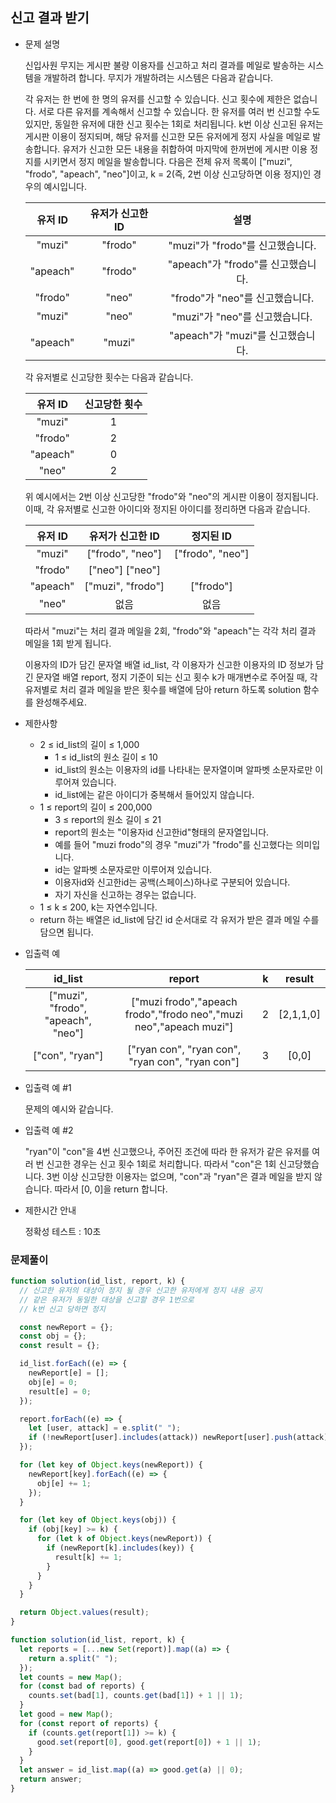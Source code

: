 ## 신고 결과 받기

- 문제 설명

  신입사원 무지는 게시판 불량 이용자를 신고하고 처리 결과를 메일로 발송하는 시스템을 개발하려 합니다. 무지가 개발하려는 시스템은 다음과 같습니다.

  각 유저는 한 번에 한 명의 유저를 신고할 수 있습니다.
  신고 횟수에 제한은 없습니다. 서로 다른 유저를 계속해서 신고할 수 있습니다.
  한 유저를 여러 번 신고할 수도 있지만, 동일한 유저에 대한 신고 횟수는 1회로 처리됩니다.
  k번 이상 신고된 유저는 게시판 이용이 정지되며, 해당 유저를 신고한 모든 유저에게 정지 사실을 메일로 발송합니다.
  유저가 신고한 모든 내용을 취합하여 마지막에 한꺼번에 게시판 이용 정지를 시키면서 정지 메일을 발송합니다.
  다음은 전체 유저 목록이 ["muzi", "frodo", "apeach", "neo"]이고, k = 2(즉, 2번 이상 신고당하면 이용 정지)인 경우의 예시입니다.

  | 유저 ID  | 유저가 신고한 ID |                설명                |
  | :------: | :--------------: | :--------------------------------: |
  |  "muzi"  |     "frodo"      |  "muzi"가 "frodo"를 신고했습니다.  |
  | "apeach" |     "frodo"      | "apeach"가 "frodo"를 신고했습니다. |
  | "frodo"  |      "neo"       |  "frodo"가 "neo"를 신고했습니다.   |
  |  "muzi"  |      "neo"       |   "muzi"가 "neo"를 신고했습니다.   |
  | "apeach" |      "muzi"      | "apeach"가 "muzi"를 신고했습니다.  |

  각 유저별로 신고당한 횟수는 다음과 같습니다.

  | 유저 ID  | 신고당한 횟수 |
  | :------: | :-----------: |
  |  "muzi"  |       1       |
  | "frodo"  |       2       |
  | "apeach" |       0       |
  |  "neo"   |       2       |

  위 예시에서는 2번 이상 신고당한 "frodo"와 "neo"의 게시판 이용이 정지됩니다. 이때, 각 유저별로 신고한 아이디와 정지된 아이디를 정리하면 다음과 같습니다.

  | 유저 ID  | 유저가 신고한 ID  |    정지된 ID     |
  | :------: | :---------------: | :--------------: |
  |  "muzi"  | ["frodo", "neo"]  | ["frodo", "neo"] |
  | "frodo"  |  ["neo"] ["neo"]  |
  | "apeach" | ["muzi", "frodo"] |    ["frodo"]     |
  |  "neo"   |       없음        |       없음       |

  따라서 "muzi"는 처리 결과 메일을 2회, "frodo"와 "apeach"는 각각 처리 결과 메일을 1회 받게 됩니다.

  이용자의 ID가 담긴 문자열 배열 id_list, 각 이용자가 신고한 이용자의 ID 정보가 담긴 문자열 배열 report, 정지 기준이 되는 신고 횟수 k가 매개변수로 주어질 때, 각 유저별로 처리 결과 메일을 받은 횟수를 배열에 담아 return 하도록 solution 함수를 완성해주세요.

- 제한사항

  - 2 ≤ id_list의 길이 ≤ 1,000
    - 1 ≤ id_list의 원소 길이 ≤ 10
    - id_list의 원소는 이용자의 id를 나타내는 문자열이며 알파벳 소문자로만 이루어져 있습니다.
    - id_list에는 같은 아이디가 중복해서 들어있지 않습니다.
  - 1 ≤ report의 길이 ≤ 200,000
    - 3 ≤ report의 원소 길이 ≤ 21
    - report의 원소는 "이용자id 신고한id"형태의 문자열입니다.
    - 예를 들어 "muzi frodo"의 경우 "muzi"가 "frodo"를 신고했다는 의미입니다.
    - id는 알파벳 소문자로만 이루어져 있습니다.
    - 이용자id와 신고한id는 공백(스페이스)하나로 구분되어 있습니다.
    - 자기 자신을 신고하는 경우는 없습니다.
  - 1 ≤ k ≤ 200, k는 자연수입니다.
  - return 하는 배열은 id_list에 담긴 id 순서대로 각 유저가 받은 결과 메일 수를 담으면 됩니다.

- 입출력 예

  |              id_list               |                               report                               |  k  |  result   |
  | :--------------------------------: | :----------------------------------------------------------------: | :-: | :-------: |
  | ["muzi", "frodo", "apeach", "neo"] | ["muzi frodo","apeach frodo","frodo neo","muzi neo","apeach muzi"] |  2  | [2,1,1,0] |
  |          ["con", "ryan"]           |          ["ryan con", "ryan con", "ryan con", "ryan con"]          |  3  |   [0,0]   |

- 입출력 예 #1

  문제의 예시와 같습니다.

- 입출력 예 #2

  "ryan"이 "con"을 4번 신고했으나, 주어진 조건에 따라 한 유저가 같은 유저를 여러 번 신고한 경우는 신고 횟수 1회로 처리합니다. 따라서 "con"은 1회 신고당했습니다. 3번 이상 신고당한 이용자는 없으며, "con"과 "ryan"은 결과 메일을 받지 않습니다. 따라서 [0, 0]을 return 합니다.

- 제한시간 안내

  정확성 테스트 : 10초

### 문제풀이

```jsx
function solution(id_list, report, k) {
  // 신고한 유저의 대상이 정지 될 경우 신고한 유저에게 정지 내용 공지
  // 같은 유저가 동일한 대상을 신고할 경우 1번으로
  // k번 신고 당하면 정지

  const newReport = {};
  const obj = {};
  const result = {};

  id_list.forEach((e) => {
    newReport[e] = [];
    obj[e] = 0;
    result[e] = 0;
  });

  report.forEach((e) => {
    let [user, attack] = e.split(" ");
    if (!newReport[user].includes(attack)) newReport[user].push(attack);
  });

  for (let key of Object.keys(newReport)) {
    newReport[key].forEach((e) => {
      obj[e] += 1;
    });
  }

  for (let key of Object.keys(obj)) {
    if (obj[key] >= k) {
      for (let k of Object.keys(newReport)) {
        if (newReport[k].includes(key)) {
          result[k] += 1;
        }
      }
    }
  }

  return Object.values(result);
}
```

```jsx
function solution(id_list, report, k) {
  let reports = [...new Set(report)].map((a) => {
    return a.split(" ");
  });
  let counts = new Map();
  for (const bad of reports) {
    counts.set(bad[1], counts.get(bad[1]) + 1 || 1);
  }
  let good = new Map();
  for (const report of reports) {
    if (counts.get(report[1]) >= k) {
      good.set(report[0], good.get(report[0]) + 1 || 1);
    }
  }
  let answer = id_list.map((a) => good.get(a) || 0);
  return answer;
}
```
